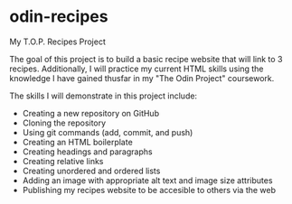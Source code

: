 # odin-recipes
My T.O.P. Recipes Project
<p>The goal of this project is to build a basic recipe website that will link to 3 recipes. Additionally, I will practice my current HTML skills using the knowledge I have gained thusfar in my "The Odin Project" coursework.</p> 
<p>The skills I will demonstrate in this project include:</p>
   <ul> 
      <li>Creating a new repository on GitHub</li>
      <li>Cloning the repository</li> 
      <li>Using git commands (add, commit, and push)</li> 
      <li>Creating an HTML boilerplate</li> 
      <li>Creating headings and paragraphs</li> 
      <li>Creating relative links</li> 
      <li>Creating unordered and ordered lists</li> 
      <li>Adding an image with appropriate alt text and image size attributes</li> 
      <li>Publishing my recipes website to be accesible to others via the web</li>
      </ul>
